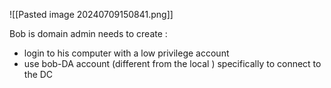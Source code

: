 ![[Pasted image 20240709150841.png]]

Bob is domain admin needs to create :
- login to his computer with a low privilege account
- use bob-DA account (different from the local ) specifically to connect to the DC